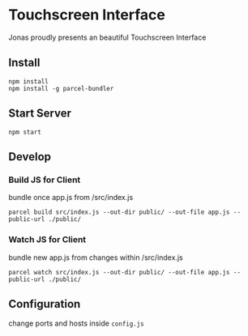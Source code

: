 # Touchscreen Interface

Jonas proudly presents an beautiful Touchscreen Interface

## Install

```
npm install
npm install -g parcel-bundler
```

## Start Server

```
npm start
```

## Develop


### Build JS for Client

bundle once app.js from /src/index.js

```
parcel build src/index.js --out-dir public/ --out-file app.js --public-url ./public/
```

### Watch JS for Client

bundle new app.js from changes within /src/index.js

```
parcel watch src/index.js --out-dir public/ --out-file app.js --public-url ./public/
```

## Configuration

change ports and hosts inside `config.js`
